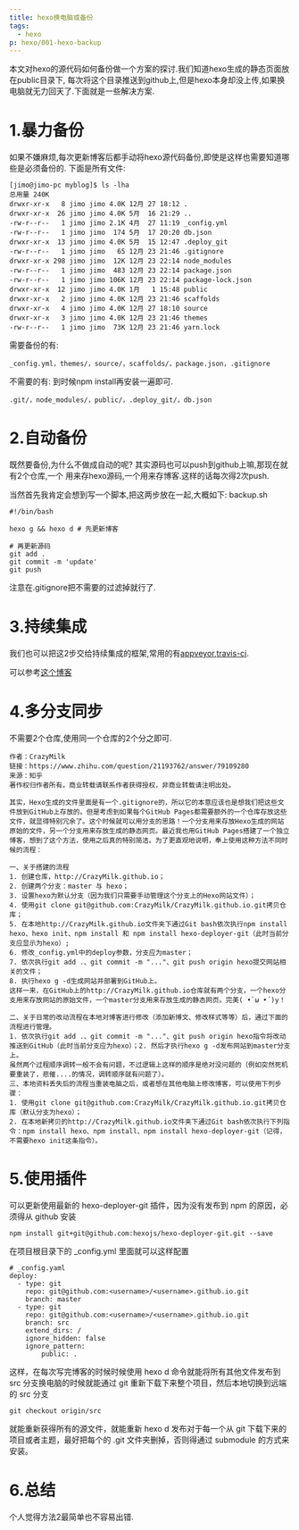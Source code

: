 ```yaml
---
title: hexo换电脑或备份
tags:
  - hexo
p: hexo/001-hexo-backup
---
```

本文对hexo的源代码如何备份做一个方案的探讨.我们知道hexo生成的静态页面放在public目录下,
每次将这个目录推送到github上,但是hexo本身却没上传,如果换电脑就无力回天了.下面就是一些解决方案.

# 1.暴力备份
如果不嫌麻烦,每次更新博客后都手动将hexo源代码备份,即使是这样也需要知道哪些是必须备份的.
下面是所有文件:
```shell
[jimo@jimo-pc myblog]$ ls -lha
总用量 240K
drwxr-xr-x   8 jimo jimo 4.0K 12月 27 18:12 .
drwxr-xr-x  26 jimo jimo 4.0K 5月  16 21:29 ..
-rw-r--r--   1 jimo jimo 2.1K 4月  27 11:19 _config.yml
-rw-r--r--   1 jimo jimo  174 5月  17 20:20 db.json
drwxr-xr-x  13 jimo jimo 4.0K 5月  15 12:47 .deploy_git
-rw-r--r--   1 jimo jimo   65 12月 23 21:46 .gitignore
drwxr-xr-x 298 jimo jimo  12K 12月 23 22:14 node_modules
-rw-r--r--   1 jimo jimo  483 12月 23 22:14 package.json
-rw-r--r--   1 jimo jimo 106K 12月 23 22:14 package-lock.json
drwxr-xr-x  12 jimo jimo 4.0K 1月   1 15:48 public
drwxr-xr-x   2 jimo jimo 4.0K 12月 23 21:46 scaffolds
drwxr-xr-x   4 jimo jimo 4.0K 12月 27 18:10 source
drwxr-xr-x   3 jimo jimo 4.0K 12月 23 21:46 themes
-rw-r--r--   1 jimo jimo  73K 12月 23 21:46 yarn.lock
```
需要备份的有:
```shell
_config.yml，themes/，source/，scaffolds/，package.json，.gitignore
```
不需要的有: 到时候npm install再安装一遍即可.
```shell
.git/，node_modules/，public/，.deploy_git/，db.json
```
# 2.自动备份
既然要备份,为什么不做成自动的呢? 其实源码也可以push到github上嘛,那现在就有2个仓库,一个
用来存hexo源码,一个用来存博客.这样的话每次得2次push.

当然首先我肯定会想到写一个脚本,把这两步放在一起,大概如下:
backup.sh
```shell
#!/bin/bash

hexo g && hexo d # 先更新博客

# 再更新源码
git add .
git commit -m 'update'
git push
```
注意在.gitignore把不需要的过滤掉就行了.

# 3.持续集成
我们也可以把这2步交给持续集成的框架,常用的有[appveyor](https://www.appveyor.com/),[travis-ci](https://www.travis-ci.org/).

可以参考[这个博客](https://formulahendry.github.io/2016/12/04/hexo-ci/)

# 4.多分支同步
不需要2个仓库,使用同一个仓库的2个分之即可.

```
作者：CrazyMilk
链接：https://www.zhihu.com/question/21193762/answer/79109280
来源：知乎
著作权归作者所有。商业转载请联系作者获得授权，非商业转载请注明出处。

其实，Hexo生成的文件里面是有一个.gitignore的，所以它的本意应该也是想我们把这些文件放到GitHub上存放的。但是考虑到如果每个GitHub Pages都需要额外的一个仓库存放这些文件，就显得特别冗余了。这个时候就可以用分支的思路！一个分支用来存放Hexo生成的网站原始的文件，另一个分支用来存放生成的静态网页。最近我也用GitHub Pages搭建了一个独立博客，想到了这个方法，使用之后真的特别简洁。为了更直观地说明，奉上使用这种方法不同时候的流程：

一、关于搭建的流程
1. 创建仓库，http://CrazyMilk.github.io；
2. 创建两个分支：master 与 hexo；
3. 设置hexo为默认分支（因为我们只需要手动管理这个分支上的Hexo网站文件）；
4. 使用git clone git@github.com:CrazyMilk/CrazyMilk.github.io.git拷贝仓库；
5. 在本地http://CrazyMilk.github.io文件夹下通过Git bash依次执行npm install hexo、hexo init、npm install 和 npm install hexo-deployer-git（此时当前分支应显示为hexo）;
6. 修改_config.yml中的deploy参数，分支应为master；
7. 依次执行git add .、git commit -m "..."、git push origin hexo提交网站相关的文件；
8. 执行hexo g -d生成网站并部署到GitHub上。
这样一来，在GitHub上的http://CrazyMilk.github.io仓库就有两个分支，一个hexo分支用来存放网站的原始文件，一个master分支用来存放生成的静态网页。完美( •̀ ω •́ )y！

二、关于日常的改动流程在本地对博客进行修改（添加新博文、修改样式等等）后，通过下面的流程进行管理。
1. 依次执行git add .、git commit -m "..."、git push origin hexo指令将改动推送到GitHub（此时当前分支应为hexo）；2. 然后才执行hexo g -d发布网站到master分支上。
虽然两个过程顺序调转一般不会有问题，不过逻辑上这样的顺序是绝对没问题的（例如突然死机要重装了，悲催....的情况，调转顺序就有问题了）。
三、本地资料丢失后的流程当重装电脑之后，或者想在其他电脑上修改博客，可以使用下列步骤：
1. 使用git clone git@github.com:CrazyMilk/CrazyMilk.github.io.git拷贝仓库（默认分支为hexo）；
2. 在本地新拷贝的http://CrazyMilk.github.io文件夹下通过Git bash依次执行下列指令：npm install hexo、npm install、npm install hexo-deployer-git（记得，不需要hexo init这条指令）。
```

# 5.使用插件
可以更新使用最新的 hexo-deployer-git 插件，因为没有发布到 npm 的原因，必须得从 github 安装
```shell
npm install git+git@github.com:hexojs/hexo-deployer-git.git --save
```
在项目根目录下的 _config.yml 里面就可以这样配置
```
# _config.yaml
deploy:
  - type: git
    repo: git@github.com:<username>/<username>.github.io.git
    branch: master
  - type: git
    repo: git@github.com:<username>/<username>.github.io.git
    branch: src
    extend_dirs: /
    ignore_hidden: false
    ignore_pattern:
        public: .
```
这样，在每次写完博客的时候时候使用 hexo d 命令就能将所有其他文件发布到 src 分支换电脑的时候就能通过 git 重新下载下来整个项目，然后本地切换到远端的 src 分支
```
git checkout origin/src
```
就能重新获得所有的源文件，就能重新 hexo d 发布对于每一个从 git 下载下来的项目或者主题，最好把每个的 .git 文件夹删掉，否则得通过 submodule 的方式来安装。

# 6.总结
个人觉得方法2最简单也不容易出错.


